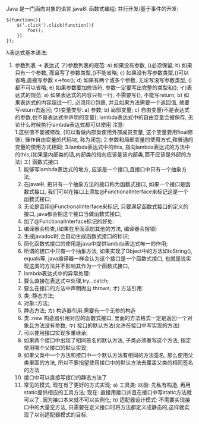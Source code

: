 Java 是一门面向对象的语言
java8: 函数式编程:
并行开发/基于事件的开发:

	$(function(){
		$('.click').click(function(){
			foo();
		})
	});

λ表达式基本语法: 
1. 参数列表 -> 表达式
   ア)参数列表的规范:
   a) 如果没有参数, ()必须保留;
   b) 如果只有一个参数, 而且写了参数类型,()不能省略;
   c) 如果没有写参数类型,()可以省略,直接写参数 x->foo();
   d) 如果有两个或多个参数, 无论写没写参数类型, ()都不可以省略;
   e) 如果参数要加修饰符, 参数一定要写出完整的类型和();
   イ)表达式的规范:
   a) 如果表达式的内容只有一行, 不需要写{}, 不能写return;
   b) 如果表达式的内容超过一行, 必须用{}包裹, 并且如果方法需要一个返回值, 就要写return去返回;
   ウ)变量类型: 
   a) 参数;
   b) 局部变量;
   c) 自由变量(不是表达式的参数,也不是表达式中声明的变量);
   lambda表达式中的自由变量会被保存, 无论什么时候执行lambda表达式都可以使用
   注意:  
   1.这些值不能被修改, (可以看做内部类使用外部成员变量, 这个变量要用final修饰), 操作自由变量的代码块, 称为闭包;
   2.参数和局部变量的使用方式,和普通的变量的使用方式相同;
   3.lambda表达式中的this, 指向lambda表达式的方法中的this,(如果是内部类的话,内部类的指向应该是该内部类,而不应该是外部的方法)
   エ) 函数式接口
   1. 能够写lambda表达式的地方, 应该是一个接口,且接口中只有一个抽象方法;
   2. 在java中, 把只有一个抽象方法的接口称为函数式接口, 如果一个接口是函数式接口, 我们可以在接口上添加@FunctionalInterface来标记这是一个函数式接口;
   3. 无论是否用@FunctionalInterface来标记, 只要满足函数式接口的定义的接口, java都会把这个接口当做函数式接口;
   4. 加了@FunctionalInterface标记的好处:
   	1) 编译器会检查,(如果在里面添加其他的方法, 编译器会报错)
   	2) 生成javadoc时,会自动生成函数式接口的标识;
   5. 简化函数式接口的使用是java中提供lambda表达式唯一的作用;
   6. 所谓的接口中只有一个抽象方法, 如果实现了Object中的方法如toString(), equals等, java编译器一样会认为这个接口是一个函数式接口, 也就是说实现这类的方法并不影响其作为一个函数式接口, 
   7. lambda表达式中的异常处理: 
    1) 要么直接在表达式中处理,try...catch;
    2) 要么在接口的方法中声明抛出 throws;
   オ) 方法引用: 
   1) 类::静态方法;
   2) 对象::方法;
   3) 静态方法;
   カ) 构造器引用:需要有一个无参的构造
   1) 类::new 构造器引用对应的函数式接口, 里面的方法格式一定是返回一个对象且方法没有参数;
   キ) 接口的默认方法(允许在接口中写实现的方法)
    1) 可以使用接口实现多重继承;
    2) 如果两个接口中出现了相同签名的默认方法, 子类必须重写这个方法, 指定使用哪个父接口的默认实现;
    3) 如果父类中一个方法和接口中一个默认方法有相同的方法签名, 那么使用父类里面的方法, 所以不要指望使用接口中的默认方法去覆盖父类的相同签名的方法
    4) 接口中可以直接写接口的静态方法了
    5) 常见的模式, 现在有了更好的方式实现;
    	a) 工具类: 以前: 先私有构造, 再用static提供相应的工具方法;
    		现在: 直接用接口并且在接口中写static方法就可以了, 因为接口本来就不可以实例化;
   		b) 适配器设计模式: 不需要实现接口中的大量空方法, 只需要在定义接口时将方法都定义成静态的,这样就实现了以前适配器模式的目标;
